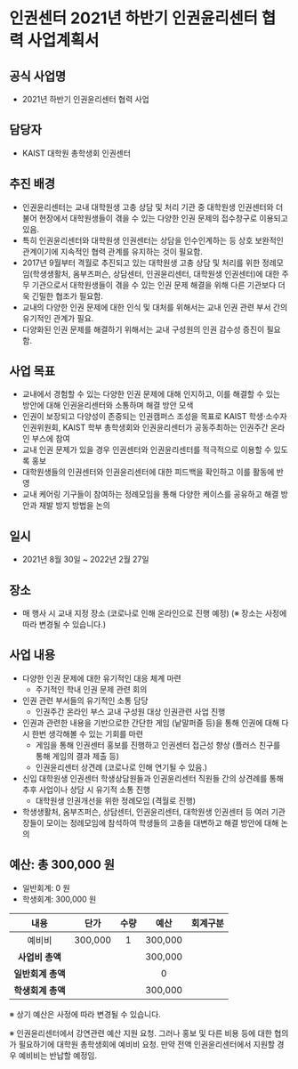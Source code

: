 인권센터 2021년 하반기 인권윤리센터 협력 사업계획서
===

## 공식 사업명
- 2021년 하반기 인권윤리센터 협력 사업

## 담당자
- KAIST 대학원 총학생회 인권센터

## 추진 배경
- 인권윤리센터는 교내 대학원생 고충 상담 및 처리 기관 중 대학원생 인권센터와 더불어 현장에서 대학원생들이 겪을 수 있는 다양한 인권 문제의 접수창구로 이용되고 있음. 
- 특히 인권윤리센터와 대학원생 인권센터는 상담을 인수인계하는 등 상호 보완적인 관계이기에 지속적인 협력 관계를 유지하는 것이 필요함.
- 2017년 9월부터 격월로 추진되고 있는 대학원생 고충 상담 및 처리를 위한 정례모임(학생생활처, 옴부즈퍼슨, 상담센터, 인권윤리센터, 대학원생 인권센터)에 대한 주무 기관으로서 대학원생들이 겪을 수 있는 인권 문제 해결을 위해 다른 기관보다 더욱 긴밀한 협조가 필요함.
- 교내의 다양한 인권 문제에 대한 인식 및 대처를 위해서는 교내 인권 관련 부서 간의 유기적인 관계가 필요.
- 다양화된 인권 문제를 해결하기 위해서는 교내 구성원의 인권 감수성 증진이 필요함.

## 사업 목표
- 교내에서 경험할 수 있는 다양한 인권 문제에 대해 인지하고, 이를 해결할 수 있는 방안에 대해 인권윤리센터와 소통하며 해결 방안 모색
- 인권이 보장되고 다양성이 존중되는 인권캠퍼스 조성을 목표로 KAIST 학생·소수자 인권위원회, KAIST 학부 총학생회와 인권윤리센터가 공동주최하는 인권주간 온라인 부스에 참여
- 교내 인권 문제가 있을 경우 인권센터와 인권윤리센터를 적극적으로 이용할 수 있도록 홍보
- 대학원생들의 인권센터와 인권윤리센터에 대한 피드백을 확인하고 이를 활동에 반영
- 교내 케어링 기구들이 참여하는 정례모임을 통해 다양한 케이스를 공유하고 해결 방안과 재발 방지 방법을 논의

## 일시
- 2021년 8월 30일 ~ 2022년 2월 27일

## 장소
- 매 행사 시 교내 지정 장소 (코로나로 인해 온라인으로 진행 예정) (※ 장소는 사정에 따라 변경될 수 있습니다.)

## 사업 내용
- 다양한 인권 문제에 대한 유기적인 대응 체계 마련
  - 주기적인 학내 인권 문제 관련 회의 
- 인권 관련 부서들의 유기적인 소통 담당
  - 인권주간 온라인 부스 교내 구성원 대상 인권관련 사업 진행
- 인권과 관련한 내용을 기반으로한 간단한 게임 (낱말퍼즐 등)을 통해 인권에 대해 다시 한번 생각해볼 수 있는 기회를 마련
  - 게임을 통해 인권센터 홍보를 진행하고 인권센터 접근성 향상 (플러스 친구를 통해 게임의 결과 제출 등)
  - 인권윤리센터 상견례 (코로나로 인해 연기될 수 있음.)
- 신입 대학원생 인권센터 학생상담원들과 인권윤리센터 직원들 간의 상견례를 통해 추후 사업이나 상담 시 유기적 소통 진행
  - 대학원생 인권개선을 위한 정례모임 (격월로 진행)
- 학생생활처, 옴부즈퍼슨, 상담센터, 인권윤리센터, 대학원생 인권센터 등 여러 기관장들이 모이는 정례모임에 참석하여 학생들의 고충을 대변하고 해결 방안에 대해 논의


## 예산: 총 300,000 원
- 일반회계: 0 원
- 학생회계: 300,000 원 


| **내용** | **단가** | **수량** | **예산** | **회계구분** | 
|:---:|:---:|:---:|:---:|:---:| 
| 예비비 | 300,000 | 1 | 300,000 | 
| **사업비 총액** |  |  |  300,000 | |
| **일반회계 총액** |  |  | 0 | |
| **학생회계 총액** |  |  | 300,000 | |

※ 상기 예산은 사정에 따라 변경될 수 있습니다.

※ 인권윤리센터에서 강연관련 예산 지원 요청. 그러나 홍보 및 다른 비용 등에 대한 협의가 필요하기에 대학원 총학생회에 예비비 요청. 만약 전액 인권윤리센터에서 지원할 경우 예비비는 반납할 예정임.
